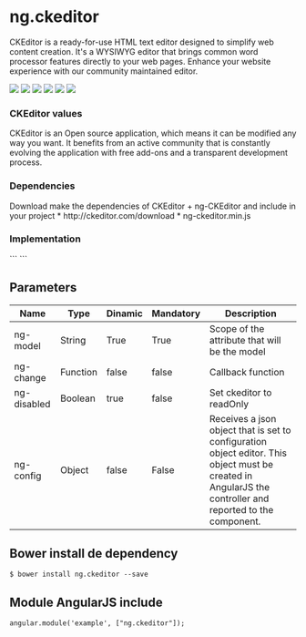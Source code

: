 ng.ckeditor
===========
CKEditor is a ready-for-use HTML text editor designed to simplify web content creation. It's a WYSIWYG editor that brings common word processor features directly to your web pages. Enhance your website experience with our community maintained editor.

<p>
  <a href="https://gitter.im/miamarti/ng.ckeditor?utm_source=badge&utm_medium=badge&utm_campaign=pr-badge" target="_blank"><img src="https://badges.gitter.im/Join%20Chat.svg"></a>
  <a href="https://gitlab.com/miamarti/ng.ckeditor" target="_blank"><img src="https://img.shields.io/badge/gitlab-ng.ckeditor-yellow.svg"></a>
  <img src="https://img.shields.io/badge/ng.ckeditor-release-green.svg">
  <img src="https://img.shields.io/badge/version-2.0.0-blue.svg">
  <img src="https://img.shields.io/bower/v/bootstrap.svg">
  <img src="https://img.shields.io/github/license/mashape/apistatus.svg">
</p>

<h3>CKEditor values</h3>
CKEditor is an Open source application, which means it can be modified any way you want. It benefits from an active community that is constantly evolving the application with free add-ons and a transparent development process.

<h3>Dependencies</h3>
Download make the dependencies of CKEditor + ng-CKEditor and include in your project
* http://ckeditor.com/download
* ng-ckeditor.min.js

<h3>Implementation</h3>
```
<ng-ckeditor ng-model="htmlEditor" skin="moono" remove-buttons="Image" remove-plugins="iframe,flash,smiley" msn-count="
Number of typed characters:"></ng-ckeditor>
```

## Parameters

| Name         | Type    | Dinamic | Mandatory | Description                                                  |
| ------------ | ------- | ------- | --------- | ------------------------------------------------------------ |
| ng-model     | String  | True    | True      | Scope of the attribute that will be the model                |
| ng-change    | Function | false  | false     | Callback function                                            |
| ng-disabled  | Boolean | true    | false     | Set ckeditor to readOnly                                     |
| ng-config    | Object  | false   | False     | Receives a json object that is set to configuration object editor. This object must be created in AngularJS the controller and reported to the component. |

## Bower install de dependency
```
$ bower install ng.ckeditor --save
```

## Module AngularJS include
```
angular.module('example', ["ng.ckeditor"]);
```
